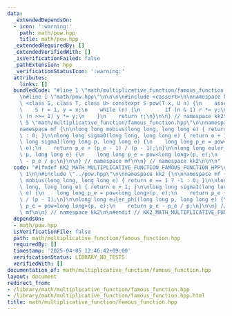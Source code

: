 ```yaml
---
data:
  _extendedDependsOn:
  - icon: ':warning:'
    path: math/pow.hpp
    title: math/pow.hpp
  _extendedRequiredBy: []
  _extendedVerifiedWith: []
  _isVerificationFailed: false
  _pathExtension: hpp
  _verificationStatusIcon: ':warning:'
  attributes:
    links: []
  bundledCode: "#line 1 \"math/multiplicative_function/famous_function.hpp\"\n\n\n\
    \n#line 1 \"math/pow.hpp\"\n\n\n\n#include <cassert>\n\nnamespace kk2 {\n\ntemplate\
    \ <class S, class T, class U> constexpr S pow(T x, U n) {\n    assert(n >= 0);\n\
    \    S r = 1, y = x;\n    while (n) {\n        if (n & 1) r *= y;\n        if\
    \ (n >>= 1) y *= y;\n    }\n    return r;\n}\n\n} // namespace kk2\n\n\n#line\
    \ 5 \"math/multiplicative_function/famous_function.hpp\"\n\nnamespace kk2 {\n\n\
    namespace mf {\n\nlong long mobius(long long, long long e) { return e == 1 ? -1\
    \ : 0; }\n\nlong long sigma0(long long, long long e) { return e + 1; }\n\nlong\
    \ long sigma1(long long p, long long e) {\n    long long p_e = pow<long long>(p,\
    \ e);\n    return p_e + (p_e - 1) / (p - 1);\n}\n\nlong long euler_phi(long long\
    \ p, long long e) {\n    long long p_e = pow<long long>(p, e);\n    return p_e\
    \ - p_e / p;\n}\n\n} // namespace mf\n\n} // namespace kk2\n\n\n"
  code: "#ifndef KK2_MATH_MULTIPLICATIVE_FUNCTION_FAMOUS_FUNCTION_HPP\n#define KK2_MATH_MULTIPLICATIVE_FUNCTION_FAMOUS_FUNCTION_HPP\
    \ 1\n\n#include \"../pow.hpp\"\n\nnamespace kk2 {\n\nnamespace mf {\n\nlong long\
    \ mobius(long long, long long e) { return e == 1 ? -1 : 0; }\n\nlong long sigma0(long\
    \ long, long long e) { return e + 1; }\n\nlong long sigma1(long long p, long long\
    \ e) {\n    long long p_e = pow<long long>(p, e);\n    return p_e + (p_e - 1)\
    \ / (p - 1);\n}\n\nlong long euler_phi(long long p, long long e) {\n    long long\
    \ p_e = pow<long long>(p, e);\n    return p_e - p_e / p;\n}\n\n} // namespace\
    \ mf\n\n} // namespace kk2\n\n#endif // KK2_MATH_MULTIPLICATIVE_FUNCTION_FAMOUS_FUNCTION_HPP\n"
  dependsOn:
  - math/pow.hpp
  isVerificationFile: false
  path: math/multiplicative_function/famous_function.hpp
  requiredBy: []
  timestamp: '2025-04-05 12:46:42+09:00'
  verificationStatus: LIBRARY_NO_TESTS
  verifiedWith: []
documentation_of: math/multiplicative_function/famous_function.hpp
layout: document
redirect_from:
- /library/math/multiplicative_function/famous_function.hpp
- /library/math/multiplicative_function/famous_function.hpp.html
title: math/multiplicative_function/famous_function.hpp
---
```

